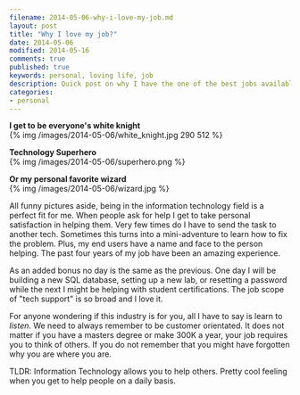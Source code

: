 ```yaml
---
filename: 2014-05-06-why-i-love-my-job.md
layout: post
title: "Why I love my job?"
date: 2014-05-06
modified: 2014-05-16
comments: true
published: true
keywords: personal, loving life, job
description: Quick post on why I have the one of the best jobs available. 
categories: 
- personal
---
```

**I get to be everyone's white knight**  
{% img /images/2014-05-06/white_knight.jpg 290 512 %}

**Technology Superhero**  
{% img /images/2014-05-06/superhero.png %}

**Or my personal favorite wizard**  
{% img /images/2014-05-06/wizard.jpg %}


All funny pictures aside, being in the information technology field is a perfect fit for me. When people ask for help I get to take personal satisfaction in helping them. Very few times do I have to send the task to another tech. Sometimes this turns into a mini-adventure to learn how to fix the problem. Plus, my end users have a name and face to the person helping. The past four years of my job have been an amazing experience.

As an added bonus no day is the same as the previous. One day I will be building a new SQL database, setting up a new lab, or resetting a password while the next I might be helping with student certifications. The job scope of "tech support" is so broad and I love it. 

For anyone wondering if this industry is for you, all I have to say is learn to _listen_. We need to always remember to be customer orientated. It does not matter if you have a masters degree or make 300K a year, your job requires you to think of others. If you do not remember that you might have forgotten why you are where you are.

TLDR: Information Technology allows you to help others. Pretty cool feeling when you get to help people on a daily basis. 
